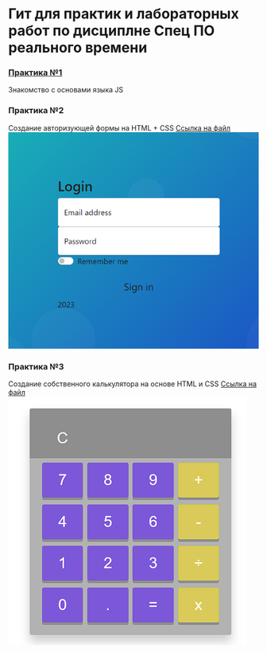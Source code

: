 # Гит для практик и лабораторных работ по дисциплне Спец ПО реального времени

### [Практика №1](./Pr1/Test.js)
Знакомство с основами языка JS

### Практика №2
Создание авторизующей формы на HTML + CSS [Ссылка на файл](./Pr2/test.html)
![Форма](./Images/Form.png)

### Практика №3
Создание собственного калькулятора на основе HTML и CSS  [Ссылка на файл](./Pr3/index.html)
![Калькулятор](./Images/Calc.png)

